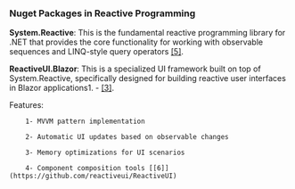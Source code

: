  
### Nuget Packages in Reactive Programming

**System.Reactive**: This is the fundamental reactive programming library for .NET that provides the core functionality for working with observable sequences and LINQ-style query operators [[5]](https://stackoverflow.com/questions/34727584/reactiveui-rxui-vs-reactive-extensions).

**ReactiveUI.Blazor**: This is a specialized UI framework built on top of System.Reactive, specifically designed for building reactive user interfaces in Blazor applications1. 
    - [[3]](https://medium.com/@anderson.buenogod/optimizing-iot-dashboards-with-blazor-reactiveui-and-advanced-net-practices-a2dd72dd5693).
 
 Features:
 
        1- MVVM pattern implementation

        2- Automatic UI updates based on observable changes

        3- Memory optimizations for UI scenarios

        4- Component composition tools [[6]](https://github.com/reactiveui/ReactiveUI)






